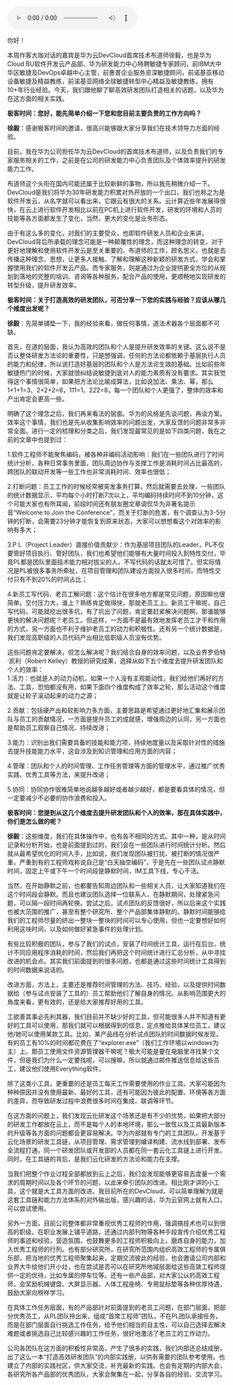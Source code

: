 <audio title="大咖对话 _ 徐毅：打造高效研发团队的五个维度及相关实践" src="https://static001.geekbang.org/resource/audio/3c/70/3cdff24c9ea467d37ac4fc0d311baa70.mp3" controls="controls"></audio> 
<p>你好！</p><p>本周作客大咖对话的嘉宾是华为云DevCloud首席技术布道师徐毅，也是华为Cloud BU软件开发云产品部、华为研发能力中心特聘敏捷专家顾问，前IBM大中华区敏捷及DevOps卓越中心主管，前惠普企业服务资深敏捷顾问，前诺基亚移动设备敏捷及精益教练，前诺基亚网络全球敏捷转型中心精益及敏捷教练，拥有10+年行业经验。今天，我们跟他聊了聊高效研发团队打造相关的话题，以及华为在这方面的相关实践。</p><p><strong>极客时间：您好，能先简单介绍⼀下您和您⽬前主要负责的⼯作⽅向吗？</strong></p><p><strong>徐毅</strong>：感谢极客时间的邀请，很高兴能够跟大家分享我们在技术领导力方面的经验。</p><p>目前，我在华为公司担任华为云DevCloud的首席技术布道师，以及负责我们的专家服务相关的工作，之前是在公司的研发能力中心负责团队及个体效率提升的研发能力工作。</p><p>布道师这个头衔在国内可能还属于比较新鲜的事物，所以我先稍微介绍一下。DevCloud是我们将华为30年研发能力积累对外开放的一个出口，我们也称之为是软件开发云，从名字就可以看出来，它跟云有很大的关系。云计算近些年发展得很快，在云上进行软件开发相比以前在PC机上进行软件开发，研发的环境和人员的技能等各方面都发生了变化，当然，更大的变化是业务形态。</p><!-- [[[read_end]]] --><p>由于有这么多的变化，对我们的主要受众，也即软件研发人员和企业来讲，DevCloud背后所承载的理念可能是一种颠覆性的理念，而这种理念的转变，对于更好地理解和使用软件开发云是至关重要的。布道师的工作，顾名思义，也就是去传播这种理念、思想，让更多人接触、了解和理解这种新颖的研发方式，学会和掌握使用我们的软件开发云产品。而专家服务，则是通过为企业提供更全方位的从规划到落地的完整的培训、咨询等各种服务，配合产品的使用，更顺畅地实现研发的转型升级，提升研发效率。</p><p><strong>极客时间：关于打造⾼效的研发团队，可否分享⼀下您的实践与经验？应该从哪⼏个维度出发呢？</strong></p><p><strong>徐毅</strong>：先简单铺垫一下，我的经验来看，做任何事情，道法术器各个层面都不可缺。</p><p>首先，在道的层面，我认为高效的团队和个人是提升研发效率的关键。这么说不是否认整体研发方法论的重要性，只是想强调，任何的方法论都依赖于基层执行人员的能力和纪律，所以说打造好基层的团队和个人是方法论生效的基础。比如前些年敏捷热门的时候，大家就很纠结说敏捷到底对人的能力素质有没有要求。其实我觉得这个事情很简单，如果把方法论比喻成算法，比如说加法、乘法、幂，那么1+1+1=3、2+2+2=6，1<em>1</em>1=1、2<em>2</em>2=8，每一个团队和个人更强了，整体的效率和产出肯定会更高一些。</p><p>明确了这个理念之后，我们再来看法的层面。华为的风格是先谈问题，再谈方案。效率这个事情，我们也是先从收集影响效率的问题出发，大家反馈的问题非常多非常全面。进行一定的梳理和分类之后，我们发现最常见的是如下四类问题，我在之前的文章中也提到过：</p><p>1.软件工程师不能聚焦编码，被各种非编码活动影响：我们在一些团队进行了时间统计分析，各种日常事务里面，团队周边协作与支撑工作是消耗时间占比最高的，跨团队的联动开发等一些工作也非常消耗时间、效率也很低；</p><p>2.打断问题：员工工作的时候经常被突发事务打算，然后就需要去处理，一些团队的统计数据显示，平均每个小时打断7次以上，平均编码持续时间不到10分钟，这个可能大家也有所耳闻，前段时间还有朋友圈文章调侃华为非著名提示音“Welcome to Join the Conference”，而关于打断的危害，有个调查认为3-5分钟的打断，会需要23分钟才能恢复到原来状态，大家可以想想看这个对效率的影响有多大；</p><p>3.P L（Project Leader）直接价值贡献少：作为基层项目团队的Leader，PL不仅要管好项目执行、管好团队，我们也希望他们能够有大量时间投入到特性交付，毕竟PL都是团队里面技术能力相对拔尖的人，不写代码的话就太可惜了。但实际情况是PL被很多事务所牵扯，在项目管理和团队建设方面投入很多时间，而特性交付只有不到20%的时间占比；</p><p>4.新员工写代码、老员工解问题：这个估计在很多地方都是常见问题，原因嘛也很简单。交付压力大，谁上？熟练肯定做得快，那就老员工上。新员工干嘛呢，自己写代码，可能就挖出很多坑，有了坑出了问题，肯定要赶紧解决问题啊，那谁能够更快的解决问题呢？老员工。但这样，一方面不是最有效地发挥老员工才干和作用的方式，另一方面也不利于维护老员工的动力和积极性。还有另一个统计数据是，我们发现高职级的人员代码产出相比低职级人员没有优势。</p><p>这些问题肯定要解决，但怎么解决呢？我们结合自身的效率问题，以及业界罗伯特·凯利（Robert Kelley）教授的研究成果，选择从如下五个维度去提升研发团队和个人的效率：<br>
1.活力：也就是人的动力动机，如果一个人没有主观能动性，我们给他们再好的方法、工具，恐怕都没有用，如果下面四个维度构成了效率之轮，那么活动这个维度就是让轮子滚动起来的动力之源；</p><p>2.贡献：包括硬产出和软影响力多方面，主要思路是希望通过更好地汇集和展示团队与员工的贡献情况，一方面是提升员工的成就感，增强周边的认同，另一方面也是帮助员工观察自己情况、持续改进；</p><p>3.能力：识别出我们需要具备的技能和能力项，持续地度量以及采取针对性的措施去提升技能能力水平，这会涉及到知识管理和应用方面的内容；</p><p>4.管理：团队和个人的时间管理、工作任务管理等方面的管理水平，通过推广优秀实践、优秀工具等方法，来提升改进；</p><p>5.协同：协同协作很难简单地说越多越好或者越少越好，都是要看具体的情况，但一定要减少不必要的协作浪费和投入。</p><p><strong>极客时间：您提到从这几个维度去提升研发团队和个人的效率，那在具体实践中，你们是怎么做的呢？</strong></p><p><strong>徐毅</strong>：这些维度，我们在具体操作中，也有各不相同的方式。其中一种，是从时间记录和分析开始，也是前面提到过的，我们会在一些团队进行时间统计分析。然后就从最希望优化的时间入手，比如说，我们发现团队被打扰、被打断的情况很严重，严重到有的工程师戏称说自己是“白天抽空编码”，于是先在一些团队试点静默时间，固定上午或下午一个时间段是静默时间，IM工具下线，专心干活。</p><p>当然，在开始静默之前，也都要告知周边团队和一些相关人员，让大家知道我们在这个时间段会静默。而且也建议团队选择一位联系人，在静默期间，处理紧急问题，可以隔一段时间再轮换。尝试之后，试点团队的反馈很好，所以后来这个实践也被大范围的推广，甚至有整个研究所、整个产品部集体静默的。静默时间能够给我们的工程师尽量的挤出一整块一整块的时间可以专心使用，但也一定要想好如何利用这块时间，以及如何做好紧急事件的处理计划。</p><p>有些比较积极的团队，参与了我们的试点，安装了时间统计工具，运行在后台，统计不同应用程序消耗的时间，然后我们再把这个时间统计进行汇总分析，从中寻找改进的机会点。其实我们前面提到的很多问题，也都是通过这些时间统计工具得到的时间数据来说话的。</p><p>改进方面，方法上，主要还是推荐时间管理的方法、技巧、经验，以及提供时间数据给（参与试点安装了工具的）员工帮助他们了解自身的情况。从影响范围更大的角度来看，更有效的，还是给大家推荐好用的工具。</p><p>工欲善其事必先利其器，我们目前并不缺少好的工具，但可能很多人并不知道有更好的工具可以使用，那我们就可以根据得到的信息，定点推给具体某位员工，建议他/她可以使用某款工具。比如，某产品线在分析试点团队的时间数据时候发现，有的员工有10%的时间都花费在了“explorer.exe”（我们工作环境以windows为主）上。那员工使用文件资源管理器干嘛呢？极大可能是要在电脑里寻找某个文件，但是我们为什么一定要找呢，可以搜嘛，所以就通过邮件推送信息给这些员工，建议他们使用Everything软件。</p><p>除了这类小工具，更重要的还是员工每天工作需要使用的作业工具。大家可能因为种种原因并没有使用最新、最好的工具，还有可能因为彼此的配置、环境等各方面的差异，而导致研发过程中浪费很多时间在集成、联调等环节。</p><p>在这方面的问题上，我们发现云化研发这个场景还是有不少的优势，如果把大部分的研发工作都放在云上，而不是每个人的本地环境，那么一致性以及工具最新版本的升级等各方面的问题都会更容易解决。华为内部就有专门的工具团队，开发基于云化场景的研发工具链，从项目管理、需求管理到编译构建、流水线到部署、发布全流程打通，同一个研发团队或开发部的人员都在同一套云化工具链上进行开发。同时，在工具链的背后，是我们云化研发的方法论和能力在支撑。</p><p>当我们把整个作业过程全部都放到云上之后，我们会发现能够更容易去度量一个需求的周期时间以及各个环节的问题，以此来牵引团队的改进。相比刚才讲的小工具，这个就是大工具方面的改进。我目前所在的DevCloud，可以简单理解为就是这套工具链和能力方法体系的对外输出版，感兴趣的话，华为云官网上就有入口，可以尝试使用。</p><p>另外一方面，目前公司整体都非常重视优秀工程师的作用，强调搞技术也可以到很高的职级，在职业发展上铺平道路，还通过内部刊物等各种手段宣传介绍优秀工程师的事迹和经验，营造氛围，也鼓舞更多的工程师积极向上，磨炼自身的能力，加入优秀工程师的行列。也有部分研究所，在研究所范围内组织高效工程师的专属俱乐部，把当地的优秀工程师聚集起来，定期交流彼此的经验，也会邀请公司内部和业界大牛给他们开小灶，也在尝试是否可以在研究所地域层面给这些高效工程师提供一定的优待，比如专属的停车位等。还有一些产品部，对大家公认的高效工程师，会奖励机械键盘、大屏显示器、人体工程座椅、专用鼠标垫等各种优厚待遇，鼓励大家向榜样学习。</p><p>在具体工作任务层面，有的产品部针对前面提到的老员工问题，在部门层面，把部分优秀员工，从PL团队拎出来，组成“首席工程师”团队，不在PL团队承接任务，而是在部门层面自行挑选工作任务，给予他们相当的自主性，可以自己选择去解决难题或者挑选自己比较感兴趣的工作任务，很好地激活了老员工的工作动力。</p><p>公司各团队在这方面的积极性非常高，产生了很多的实践，我们内部还总结成册，出了这么一本“打造高效研发团队”的内部实践册，以供有需要的团队参考使用。也建立了内部的实践社区，供大家交流，补充最新的实践。也会有定期的内部大会，各研究所各产品部的优秀团队，大家会聚集在一起，分享各自的经验、交流学习。</p><p></p>